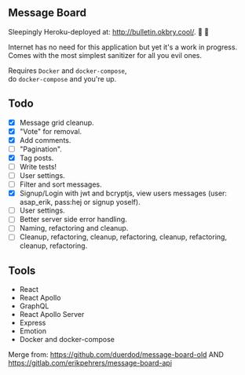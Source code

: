 ## Message Board

Sleepingly Heroku-deployed at: http://bulletin.okbry.cool/. 🐌 🚀

Internet has no need for this application but yet it's a work in progress.
Comes with the most simplest sanitizer for all you evil ones.

Requires `Docker` and `docker-compose`,  
do `docker-compose` and you're up.

## Todo

- [x] Message grid cleanup.
- [x] "Vote" for removal.
- [x] Add comments.
- [ ] "Pagination".
- [x] Tag posts.
- [ ] Write tests!
- [ ] User settings.
- [ ] Filter and sort messages.
- [x] Signup/Login with jwt and bcryptjs, view users messages (user: asap_erik, pass:hej or signup yoself).
- [ ] User settings.
- [ ] Better server side error handling.
- [ ] Naming, refactoring and cleanup.
- [ ] Cleanup, refactoring, cleanup, refactoring, cleanup, refactoring, cleanup, refactoring.

## Tools

- React
- React Apollo
- GraphQL
- React Apollo Server
- Express
- Emotion
- Docker and docker-compose

Merge from: https://github.com/duerdod/message-board-old
AND https://gitlab.com/erikpehrers/message-board-api
